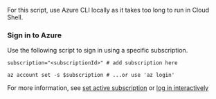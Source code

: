 For this script, use Azure CLI locally as it takes too long to run in Cloud Shell. 

### Sign in to Azure

Use the following script to sign in using a specific subscription.

```azurecli-interactive
subscription="<subscriptionId>" # add subscription here

az account set -s $subscription # ...or use 'az login'
```

For more information, see [set active subscription](/cli/azure/account#az_account_set) or [log in interactively](/cli/azure/reference-index#az_login)
